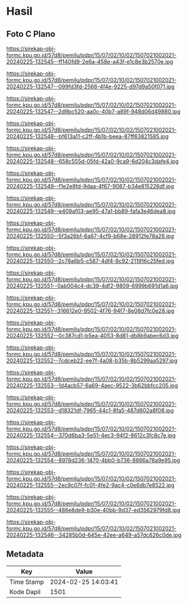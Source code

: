 # Hasil

## Foto C Plano

https://sirekap-obj-formc.kpu.go.id/57d8/pemilu/pdpr/15/07/02/10/02/1507021002021-20240225-132545--ff140fd9-2e6a-458e-a43f-e1c8e3b2570e.jpg

https://sirekap-obj-formc.kpu.go.id/57d8/pemilu/pdpr/15/07/02/10/02/1507021002021-20240225-132547--099fd3fd-2566-4f4e-9225-d97d9a50f071.jpg

https://sirekap-obj-formc.kpu.go.id/57d8/pemilu/pdpr/15/07/02/10/02/1507021002021-20240225-132547--2d9bc520-aa0c-40b7-a89f-948d06d49880.jpg

https://sirekap-obj-formc.kpu.go.id/57d8/pemilu/pdpr/15/07/02/10/02/1507021002021-20240225-132548--bf613a11-c2ff-4b1b-beea-87ff63821585.jpg

https://sirekap-obj-formc.kpu.go.id/57d8/pemilu/pdpr/15/07/02/10/02/1507021002021-20240225-132548--658c555d-05fd-42a0-9ca9-6d204c3dafe4.jpg

https://sirekap-obj-formc.kpu.go.id/57d8/pemilu/pdpr/15/07/02/10/02/1507021002021-20240225-132549--f1e2e8fd-9daa-4f67-9087-b34e815226df.jpg

https://sirekap-obj-formc.kpu.go.id/57d8/pemilu/pdpr/15/07/02/10/02/1507021002021-20240225-132549--e409af03-ae95-47a1-bb89-fafa3e46dea8.jpg

https://sirekap-obj-formc.kpu.go.id/57d8/pemilu/pdpr/15/07/02/10/02/1507021002021-20240225-132550--5f3a26bf-6a67-4cf9-b68e-28912fe78a26.jpg

https://sirekap-obj-formc.kpu.go.id/57d8/pemilu/pdpr/15/07/02/10/02/1507021002021-20240225-132550--2c78a6b5-c587-4df4-8c92-211916c25fed.jpg

https://sirekap-obj-formc.kpu.go.id/57d8/pemilu/pdpr/15/07/02/10/02/1507021002021-20240225-132551--0ab004c4-dc39-4df2-9809-6999b691d1a6.jpg

https://sirekap-obj-formc.kpu.go.id/57d8/pemilu/pdpr/15/07/02/10/02/1507021002021-20240225-132551--316612e0-9502-4f76-94f7-8e08d7fc0e28.jpg

https://sirekap-obj-formc.kpu.go.id/57d8/pemilu/pdpr/15/07/02/10/02/1507021002021-20240225-132552--0c387cd1-b5ea-4053-8d81-db8b9abec6d3.jpg

https://sirekap-obj-formc.kpu.go.id/57d8/pemilu/pdpr/15/07/02/10/02/1507021002021-20240225-132552--7cdceb22-ee7f-4a08-b35b-8b5299aa5297.jpg

https://sirekap-obj-formc.kpu.go.id/57d8/pemilu/pdpr/15/07/02/10/02/1507021002021-20240225-132553--1d4acb57-6a69-4aec-9522-3b62bbfcc205.jpg

https://sirekap-obj-formc.kpu.go.id/57d8/pemilu/pdpr/15/07/02/10/02/1507021002021-20240225-132553--d18321df-7965-44c1-8fa5-487d602a8f08.jpg

https://sirekap-obj-formc.kpu.go.id/57d8/pemilu/pdpr/15/07/02/10/02/1507021002021-20240225-132554--370d6ba3-5e51-4ec3-94f2-8612c3fc8c7e.jpg

https://sirekap-obj-formc.kpu.go.id/57d8/pemilu/pdpr/15/07/02/10/02/1507021002021-20240225-132554--8978d236-1470-4bb0-b736-8866a78a9e95.jpg

https://sirekap-obj-formc.kpu.go.id/57d8/pemilu/pdpr/15/07/02/10/02/1507021002021-20240225-132555--2ec9c07f-fc01-4fe2-9ac4-c0e6db7e8522.jpg

https://sirekap-obj-formc.kpu.go.id/57d8/pemilu/pdpr/15/07/02/10/02/1507021002021-20240225-132555--486e8de9-b30e-40bb-9d37-ed3562979fd8.jpg

https://sirekap-obj-formc.kpu.go.id/57d8/pemilu/pdpr/15/07/02/10/02/1507021002021-20240225-132546--34285b0d-645e-42ee-a649-a57dc626c0de.jpg


## Metadata

| Key        | Value               |
| ---------- | ------------------- |
| Time Stamp | 2024-02-25 14:03:41 |
| Kode Dapil | 1501                |



